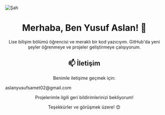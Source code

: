 ![Şah](https://github.com/YusufASLAN1453/YusufAslan1453/assets/144056342/2ebf6e00-4bb4-4510-b5fa-b055756394a7)
<h1 align="center">Merhaba, Ben Yusuf Aslan! 👋</h1>

<p align="center">Lise bilişim bölümü öğrencisi ve meraklı bir kod yazıcıyım. GitHub'da yeni şeyler öğrenmeye ve projeler geliştirmeye çalışıyorum.</p>

<h2 align="center">📫 İletişim</h2>

<p align="center">Benimle iletişime geçmek için:</p>

<p align="center">
  <p>aslanyusufsamet02@gmail.com</p>
</p>

<p align="center">Projelerimle ilgili geri bildirimlerinizi bekliyorum!</p>

<p align="center">Teşekkürler ve görüşmek üzere! 😊</p>


